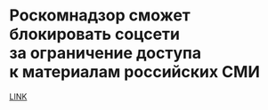 # Роскомнадзор сможет блокировать соцсети за ограничение доступа к материалам российских СМИ



[LINK](https://varlamov.ru/4143840.html)